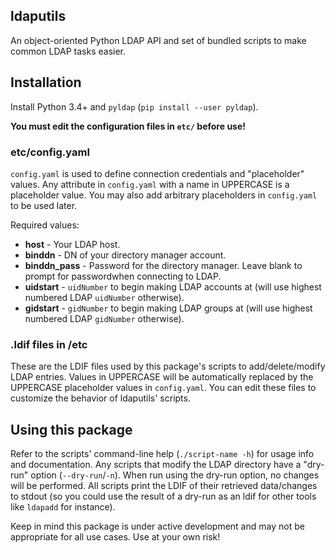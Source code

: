 ldaputils
---------------------------------------------

An object-oriented Python LDAP API and set of bundled scripts to make
common LDAP tasks easier.

## Installation

Install Python 3.4+ and `pyldap` (`pip install --user pyldap`). 

**You must edit the configuration files in `etc/` before use!**

### etc/config.yaml

`config.yaml` is used to define connection credentials and "placeholder" values.
Any attribute in `config.yaml` with a name in UPPERCASE is a placeholder value.
You may also add arbitrary placeholders in `config.yaml` to be used later.

Required values:

* **host** - Your LDAP host.
* **binddn** - DN of your directory manager account.
* **binddn\_pass** - Password for the directory manager. Leave blank to prompt for passwordwhen connecting to LDAP.
* **uidstart** - `uidNumber` to begin making LDAP accounts at (will use highest numbered LDAP `uidNumber` otherwise).
* **gidstart** - `gidNumber` to begin making LDAP groups at (will use highest numbered LDAP `gidNumber` otherwise).

### .ldif files in /etc

These are the LDIF files used by this package's scripts to 
add/delete/modify LDAP entries.
Values in UPPERCASE will be automatically replaced by 
the UPPERCASE placeholder values in `config.yaml`.
You can edit these files to customize the behavior of ldaputils' scripts.

## Using this package

Refer to the scripts' command-line help (`./script-name -h`) for usage info and documentation.
Any scripts that modify the LDAP directory have a "dry-run" option (`--dry-run`/`-n`).
When run using the dry-run option, no changes will be performed.
All scripts print the LDIF of their retrieved data/changes to stdout 
(so you could use the result of a dry-run as an ldif for other tools like `ldapadd` for instance).

Keep in mind this package is under active development and may not be appropriate for all use cases.
Use at your own risk!

